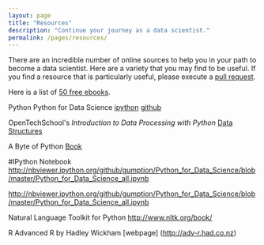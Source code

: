 ```yaml
---
layout: page
title: "Resources"
description: "Continue your journey as a data scientist."
permalink: /pages/resources/
---
```


There are an incredible number of online sources to help you in your path to become a data scientist. Here are a variety that you may find to be useful. If you find a resource that is particularly useful, please execute a [pull request](https://help.github.com/articles/creating-a-pull-request/).

Here is a list of [50 free ebooks](http://www.kdnuggets.com/2015/09/free-data-science-books.html).


Python
Python for Data Science [ipython](http://nbviewer.ipython.org/github/gumption/Python_for_Data_Science/tree/master/)  [github](https://github.com/gumption/Python_for_Data_Science)

OpenTechSchool's *Introduction to Data Processing with Python*  [Data Structures](http://opentechschool.github.io/python-data-intro/core/data.html)

A Byte of Python [Book](http://files.swaroopch.com/python/byte_of_python.pdf)

#IPython Notebook 
http://nbviewer.ipython.org/github/gumption/Python_for_Data_Science/blob/master/Python_for_Data_Science_all.ipynb

http://nbviewer.ipython.org/github/gumption/Python_for_Data_Science/blob/master/Python_for_Data_Science_all.ipynb

Natural Language Toolkit for Python
http://www.nltk.org/book/ 

R
Advanced R by Hadley Wickham [webpage] (http://adv-r.had.co.nz)


